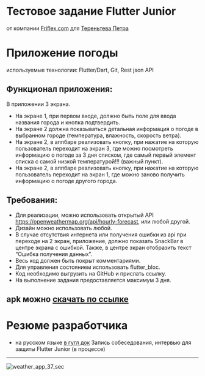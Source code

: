 # Тестовое задание Flutter Junior
от компании [Friflex.com](https://friflex.com/) для [Тереньтева Петра](https://spb.hh.ru/applicant/resumes/view?resume=e6244a57ff097f336e0039ed1f744e4162784f)

# Приложение погоды
используемые технологии: Flutter/Dart, Git, Rest json API

## Функционал приложения:
В приложении 3 экрана.
- На экране 1, при первом входе, должно быть поле для ввода
названия города и кнопка подтвердить.
- На экране 2 должна показываться детальная информация о погоде
в выбранном городе (температура, влажность, скорость ветра).
- На экране 2, в аппбаре реализовать кнопку, при нажатие на которую
пользователь переходит на экран 3, где можно посмотреть
информацию о погоде за 3 дня списком, где самый первый элемент
списка с самой низкой температурой!!! (важный пункт).
- На экране 2, в аппбаре реализовать кнопку, при нажатие на которую
пользователь переходит на экран 1, где можно заново получить
информацию о погоде другого города.

## Требования:
- Для реализации, можно использовать открытый API
https://openweathermap.org/api/hourly-forecast, или любой другой.
- Дизайн можно использовать любой.
- В случае отсутствия интернета или получения ошибки из api при
переходе на 2 экран, приложение, должно показать SnackBar в
центре экрана с ошибкой. Также, в центре экран отобразить текст
“Ошибка получения данных”.
- Весь код должен быть покрыт комментариями.
- Для управления состоянием использовать flutter_bloc.
- Код необходимо выгрузить на GitHub и прислать ссылку.
- На выполнение задания предоставляется максимум 3 дня.


## apk можно [скачать по ссылке](https://disk.yandex.ru/d/Ta_MvZS8lrRYbA)

# Резюме разработчика
- на русском языке [в гугл док](https://docs.google.com/document/d/1CCfJFvgmqnxjfiOAsmCUO2wQwqHyatsAuDBLwni1FnI/edit)
Запись собеседования, интервью для защиты Flutter Junior (в процессе)

---


![weather_app_37_sec](https://user-images.githubusercontent.com/13994582/159726644-59a11ca2-4a94-47d5-9408-10d53eef1692.gif)

